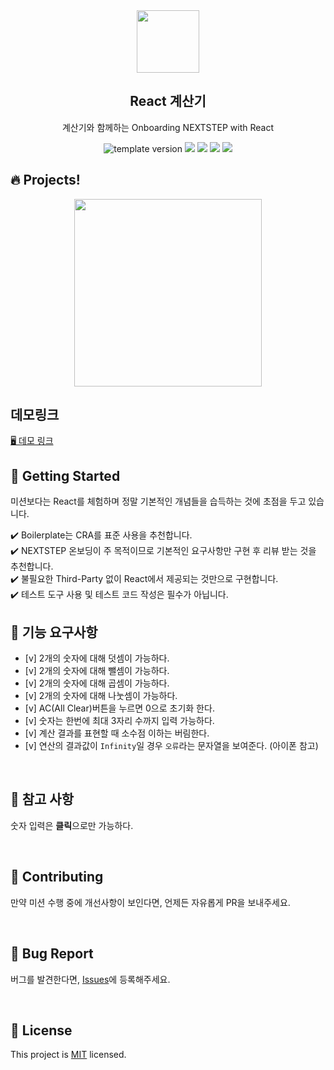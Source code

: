 <br/>
<br/>

<p align="middle" >
  <img width="100px;" src="public/images/calculator_icon.png"/>
</p>
<h2 align="middle">React 계산기</h2>
<p align="middle">계산기와 함께하는 Onboarding NEXTSTEP with React</p>
<p align="middle">
  <img src="https://img.shields.io/badge/version-1.0.0-blue?style=flat-square" alt="template version"/>
  <img src="https://img.shields.io/badge/language-html-red.svg?style=flat-square"/>
  <img src="https://img.shields.io/badge/language-css-blue.svg?style=flat-square"/>
  <img src="https://img.shields.io/badge/language-js-yellow.svg?style=flat-square"/>
  <img src="https://img.shields.io/badge/license-MIT-brightgreen.svg?style=flat-square"/>
</p>

## 🔥 Projects!

<p align="middle">
  <img width="300" src="public/images/calculator_ui.png">
</p>

## 데모링크

<p>
  <a href="https://react-calculator-tau-henna.vercel.app/">🖥️ 데모 링크</a>
</p>

## 🚀 Getting Started

미션보다는 React를 체험하며 정말 기본적인 개념들을 습득하는 것에 초점을 두고 있습니다.

✔️ Boilerplate는 CRA를 표준 사용을 추천합니다. <br/>
✔️ NEXTSTEP 온보딩이 주 목적이므로 기본적인 요구사항만 구현 후 리뷰 받는 것을 추천합니다. <br/>
✔️ 불필요한 Third-Party 없이 React에서 제공되는 것만으로 구현합니다. <br/>
✔️ 테스트 도구 사용 및 테스트 코드 작성은 필수가 아닙니다. <br/>

## 🎯 기능 요구사항

- [v] 2개의 숫자에 대해 덧셈이 가능하다.
- [v] 2개의 숫자에 대해 뺄셈이 가능하다.
- [v] 2개의 숫자에 대해 곱셈이 가능하다.
- [v] 2개의 숫자에 대해 나눗셈이 가능하다.
- [v] AC(All Clear)버튼을 누르면 0으로 초기화 한다.
- [v] 숫자는 한번에 최대 3자리 수까지 입력 가능하다.
- [v] 계산 결과를 표현할 때 소수점 이하는 버림한다.
- [v] 연산의 결과값이 `Infinity`일 경우 `오류`라는 문자열을 보여준다. (아이폰 참고)

<br/>

## 📄 참고 사항

숫자 입력은 **클릭**으로만 가능하다.

<br/>

## 👏 Contributing

만약 미션 수행 중에 개선사항이 보인다면, 언제든 자유롭게 PR을 보내주세요.

<br/>

## 🐞 Bug Report

버그를 발견한다면, [Issues](https://github.com/next-step/react-calculator/issues)에 등록해주세요.

<br/>

## 📝 License

This project is [MIT](https://github.com/next-step/react-calculator/blob/master/LICENSE) licensed.
